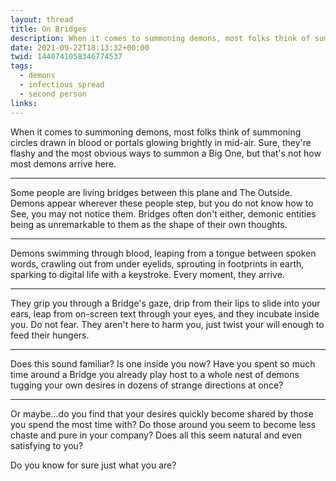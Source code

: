 ```yaml
---
layout: thread
title: On Bridges
description: When it comes to summoning demons, most folks think of summoning circles drawn in blood or portals glowing brightly in mid-air. Sure, they're flashy and the most obvious ways to summon a Big One, but that's not how most demons arrive here.
date: 2021-09-22T18:13:32+00:00
twid: 1440741058346774537
tags:
  - demons
  - infectious spread
  - second person
links:
---
```

<article class="thread">
<section class="tweet">
<p>When it comes to summoning demons, most folks think of summoning circles drawn in blood or portals glowing brightly in mid-air. Sure, they're flashy and the most obvious ways to summon a Big One, but that's not how most demons arrive here.</p>
</section>
<hr class="tweet_sep">
<section class="tweet">
<p>Some people are living bridges between this plane and The Outside. Demons appear wherever these people step, but you do not know how to See, you may not notice them. Bridges often don't either, demonic entities being as unremarkable to them as the shape of their own thoughts.</p>
</section>
<hr class="tweet_sep">
<section class="tweet">
<p>Demons swimming through blood, leaping from a tongue between spoken words, crawling out from under eyelids, sprouting in footprints in earth, sparking to digital life with a keystroke. Every moment, they arrive.</p>
</section>
<hr class="tweet_sep">
<section class="tweet">
<p>They grip you through a Bridge's gaze, drip from their lips to slide into your ears, leap from on-screen text through your eyes, and they incubate inside you. Do not fear. They aren't here to harm you, just twist your will enough to feed their hungers.</p>
</section>
<hr class="tweet_sep">
<section class="tweet">
<p>Does this sound familiar? Is one inside you now? Have you spent so much time around a Bridge you already play host to a whole nest of demons tugging your own desires in dozens of strange directions at once?</p>
</section>
<hr class="tweet_sep">
<section class="tweet">
<p>Or maybe...do you find that your desires quickly become shared by those you spend the most time with? Do those around you seem to become less chaste and pure in your company? Does all this seem natural and even satisfying to you?</p>
<p>Do you know for sure just what you are?</p>
</section>
</article>
